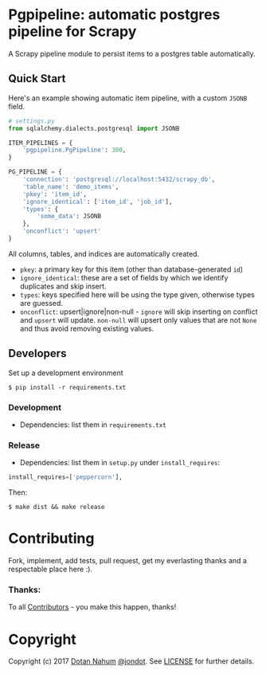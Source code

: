 # Pgpipeline: automatic postgres pipeline for Scrapy

A Scrapy pipeline module to persist items to a postgres table automatically.


## Quick Start

Here's an example showing automatic item pipeline, with a custom `JSONB` field.

```python
# settings.py
from sqlalchemy.dialects.postgresql import JSONB

ITEM_PIPELINES = {
    'pgpipeline.PgPipeline': 300,
}

PG_PIPELINE = {
    'connection': 'postgresql://localhost:5432/scrapy_db',
    'table_name': 'demo_items',
    'pkey': 'item_id',
    'ignore_identical': ['item_id', 'job_id'],
    'types': {
        'some_data': JSONB
    },
    'onconflict': 'upsert'
}
```

All columns, tables, and indices are automatically created.

* `pkey`: a primary key for this item (other than database-generated `id`)
* `ignore_identical`: these are a set of fields by which we identify duplicates and skip insert.
* `types`: keys specified here will be using the type given, otherwise types are guessed.
* `onconflict`: upsert|ignore|non-null - `ignore` will skip inserting on conflict and `upsert` will update. `non-null` will upsert only values that are not `None` and thus avoid removing existing values.
## Developers

Set up a development environment
```
$ pip install -r requirements.txt
```

### Development

* Dependencies: list them in `requirements.txt`

### Release

* Dependencies: list them in `setup.py` under `install_requires`:

```python
install_requires=['peppercorn'],
```

Then:

```
$ make dist && make release
```

# Contributing

Fork, implement, add tests, pull request, get my everlasting thanks and a respectable place here :).


### Thanks:

To all [Contributors](https://github.com/jondot/pgpipeline/graphs/contributors) - you make this happen, thanks!


# Copyright

Copyright (c) 2017 [Dotan Nahum](http://gplus.to/dotan) [@jondot](http://twitter.com/jondot). See [LICENSE](LICENSE) for further details.

